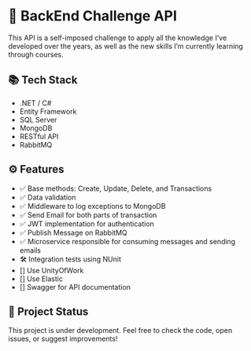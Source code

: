 # 🚀 BackEnd Challenge API

This API is a self-imposed challenge to apply all the knowledge I’ve developed over the years, as well as the new skills I’m currently learning through courses.

## 📚 Tech Stack

- .NET / C#
- Entity Framework
- SQL Server
- MongoDB
- RESTful API
- RabbitMQ
  
## ⚙️ Features

- ✅ Base methods: Create, Update, Delete, and Transactions
- ✅ Data validation
- ✅ Middleware to log exceptions to MongoDB
- ✅ Send Email for both parts of transaction
- ✅ JWT implementation for authentication
- ✅ Publish Message on RabbitMQ
- ✅ Microservice responsible for consuming messages and sending emails
- 🛠️ Integration tests using NUnit
- [] Use UnityOfWork
- [] Use Elastic
- [] Swagger for API documentation

## 🚧 Project Status

This project is under development. Feel free to check the code, open issues, or suggest improvements!
